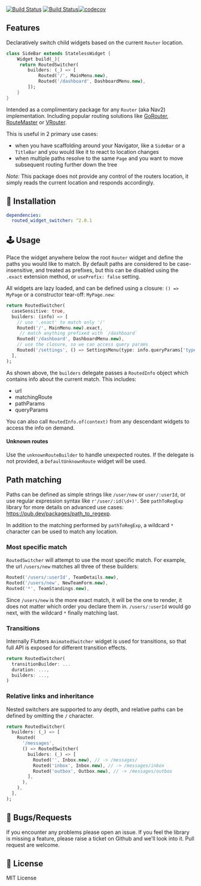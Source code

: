 <a href="https://github.com/gskinnerTeam/flutter-routed-widget-switcher/actions"><img src="https://github.com/gskinnerTeam/flutter-routed-widget-switcher/workflows/core-tests/badge.svg" alt="Build Status"></a>
<a href="https://github.com/gskinnerTeam/flutter-routed-widget-switcher/actions"><img src="https://github.com/gskinnerTeam/flutter-routed-widget-switcher/workflows/third-party-router-tests/badge.svg" alt="Build Status"></a>[![codecov](https://codecov.io/gh/gskinnerTeam/flutter-routed-widget-switcher/branch/master/graph/badge.svg?token=V2IASQ1CT5)](https://codecov.io/gh/gskinnerTeam/flutter-routed-widget-switcher)

## Features
Declaratively switch child widgets based on the current `Router` location.
```dart
class SideBar extends StatelessWidget {
    Widget build(_){
     return RoutedSwitcher(
        builders: (_) => [
            Routed('/', MainMenu.new), 
            Routed('/dashboard', DashboardMenu.new), 
        ]);
    }
}
```
Intended as a complimentary package for any `Router` (aka Nav2) implementation. Including popular routing solutions like [GoRouter](https://pub.dev/packages/go_router), [RouteMaster](https://pub.dev/packages/routemaster) or [VRouter](https://pub.dev/packages/vrouter).

This is useful in 2 primary use cases:
* when  you have scaffolding around your Navigator, like a `SideBar` or a `TitleBar` and you would like it to react to location changes
* when multiple paths resolve to the same `Page` and you want to move subsequent routing further down the tree

*Note:* This package does not provide any control of the routers location, it simply reads the current location and responds accordingly.


## 🔨 Installation
```yaml
dependencies:
  routed_widget_switcher: ^2.0.1
```


## 🕹️ Usage
Place the widget anywhere below the root `Router` widget and define the paths you would like to match. By default paths are considered to be case-insensitive, and treated as prefixes, but this can be disabled using the `.exact` extension method, or `usePrefix: false` setting.

All widgets are lazy loaded, and can be defined using a closure: `() => MyPage` or a constructor tear-off: `MyPage.new`:
```dart
return RoutedSwitcher(
  caseSensitive: true,
  builders: (info) => [
    // use '.exact' to match only '/'
    Routed('/', MainMenu.new).exact,
     // match anything prefixed with `/dashboard`
    Routed('/dashboard', DashboardMenu.new),
    // use the closure, so we can access query params
    Routed('/settings', () => SettingsMenu(type: info.queryParams['type'])),
  ],
);
```
As shown above, the `builders` delegate passes a `RoutedInfo` object which contains info about the current match. This includes:
* url
* matchingRoute
* pathParams
* queryParams

You can also call `RoutedInfo.of(context)` from any descendant widgets to access the info on demand.

#### Unknown routes
Use the `unknownRouteBuilder` to handle unexpected routes. If the delegate is not provided, a `DefaultUnknownRoute` widget will be used.

## Path matching
Paths can be defined as simple strings like `/user/new` or `user/:userId`, or use regular expression syntax like `r'/user/:id(\d+)'`. See `pathToRegExp` library for more details on advanced use cases: https://pub.dev/packages/path_to_regexp.

In addition to the matching performed by `pathToRegExp`, a wildcard `*` character can be used to match any location.

### Most specific match
`RoutedSwitcher` will attempt to use the most specific match. For example, the url `/users/new` matches all three of these builders:
```dart
Routed('/users/:userId', TeamDetails.new),
Routed('/users/new', NewTeamForm.new),
Routed('*', TeamStandings.new),
```
Since `/users/new` is the more exact match, it will be the one to render, it does not matter which order you declare them in. `/users/:userId` would go next, with the wildcard `*` finally matching last.


### Transitions
Internally Flutters `AnimatedSwitcher` widget is used for transitions, so that full API is exposed for different transition effects.
```dart
return RoutedSwitcher(
  transitionBuilder: ...
  duration: ...,
  builders: ...,
)
```

### Relative links and inheritance
Nested switchers are supported to any depth, and relative paths can be defined by omitting the `/` character.
```dart
return RoutedSwitcher(
  builders: (_) => [
    Routed(
      '/messages',
      () => RoutedSwitcher(
        builders: (_) => [
          Routed('', Inbox.new), // -> /messages/
          Routed('inbox', Inbox.new), // -> /messages/inbox
          Routed('outbox', Outbox.new), // -> /messages/outbox
        ],
      ),
    ),
  ],
);
```



 ## 🐞 Bugs/Requests

If you encounter any problems please open an issue. If you feel the library is missing a feature, please raise a ticket on Github and we'll look into it. Pull request are welcome.

## 📃 License

MIT License
